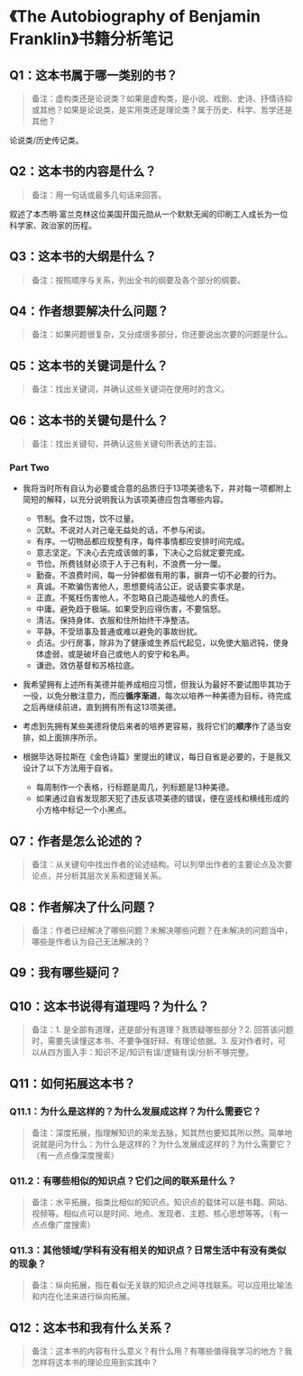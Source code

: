 # 《The Autobiography of Benjamin Franklin》书籍分析笔记

## Q1：这本书属于哪一类别的书？

> 备注：虚构类还是论说类？如果是虚构类，是小说、戏剧、史诗、抒情诗抑或其他？如果是论说类，是实用类还是理论类？属于历史、科学、哲学还是其他？

论说类/历史传记类。

## Q2：这本书的内容是什么？

> 备注：用一句话或最多几句话来回答。

叙述了本杰明·富兰克林这位美国开国元勋从一个默默无闻的印刷工人成长为一位科学家、政治家的历程。

## Q3：这本书的大纲是什么？

> 备注：按照顺序与关系，列出全书的纲要及各个部分的纲要。

## Q4：作者想要解决什么问题？

> 备注：如果问题很复杂，又分成很多部分，你还要说出次要的问题是什么。

## Q5：这本书的关键词是什么？

> 备注：找出关键词，并确认这些关键词在使用时的含义。

## Q6：这本书的关键句是什么？

> 备注：找出关键句，并确认这些关键句所表达的主旨。

### Part Two

- 我将当时所有自认为必要或合意的品质归于13项美德名下，并对每一项都附上简短的解释，以充分说明我认为该项美德应包含哪些内容。
  - 节制。食不过饱，饮不过量。
  - 沉默。不说对人对己毫无益处的话，不参与闲谈。
  - 有序。一切物品都应规整有序，每件事情都应安排时间完成。
  - 意志坚定。下决心去完成该做的事，下决心之后就定要完成。
  - 节俭。所费钱财必须于人于己有利，不浪费一分一厘。
  - 勤奋。不浪费时间，每一分钟都做有用的事，摒弃一切不必要的行为。
  - 真诚。不欺骗伤害他人，思想要纯洁公正，说话要实事求是。
  - 正直。不冤枉伤害他人，不忽略自己能造福他人的责任。
  - 中庸。避免趋于极端。如果受到应得伤害，不要恼怒。
  - 清洁。保持身体、衣服和住所始终干净整洁。
  - 平静。不受琐事及普通或难以避免的事故纷扰。
  - 贞洁。少行房事，除非为了健康或生养后代起见，以免使大脑迟钝，使身体虚弱，或是破坏自己或他人的安宁和名声。
  - 谦逊。效仿基督和苏格拉底。

- 我希望拥有上述所有美德并能养成相应习惯，但我认为最好不要试图毕其功于一役，以免分散注意力，而应**循序渐进**，每次以培养一种美德为目标，待完成之后再继续前进，直到拥有所有这13项美德。

- 考虑到先拥有某些美德将使后来者的培养更容易，我将它们的**顺序**作了适当安排，如上面排序所示。

- 根据毕达哥拉斯在《金色诗篇》里提出的建议，每日自省是必要的，于是我又设计了以下方法用于自省。
  - 每周制作一个表格，行标题是周几，列标题是13种美德。
  - 如果通过自省发现那天犯了违反该项美德的错误，便在竖线和横线形成的小方格中标记一个小黑点。

## Q7：作者是怎么论述的？

> 备注：从关键句中找出作者的论述结构。可以列举出作者的主要论点及次要论点，并分析其层次关系和逻辑关系。

## Q8：作者解决了什么问题？

> 备注：作者已经解决了哪些问题？未解决哪些问题？在未解决的问题当中，哪些是作者认为自己无法解决的？

## Q9：我有哪些疑问？

## Q10：这本书说得有道理吗？为什么？

> 备注：1. 是全部有道理，还是部分有道理？我质疑哪些部分？2. 回答该问题时，需要先读懂这本书、不要争强好辩、有理论依据。3. 反对作者时，可以从四方面入手：知识不足/知识有误/逻辑有误/分析不够完整。

## Q11：如何拓展这本书？

### Q11.1：为什么是这样的？为什么发展成这样？为什么需要它？

> 备注：深度拓展，指理解知识的来龙去脉，知其然也要知其所以然。简单地说就是问为什么：为什么是这样的？为什么发展成这样的？为什么需要它？（有一点点像深度搜索）

### Q11.2：有哪些相似的知识点？它们之间的联系是什么？

> 备注：水平拓展，指类比相似的知识点。知识点的载体可以是书籍、网站、视频等。相似点可以是时间、地点、发现者、主题、核心思想等等。（有一点点像广度搜索）

### Q11.3：其他领域/学科有没有相关的知识点？日常生活中有没有类似的现象？

> 备注：纵向拓展，指在看似无关联的知识点之间寻找联系。可以应用比喻法和内在化法来进行纵向拓展。

## Q12：这本书和我有什么关系？

> 备注：这本书的内容有什么意义？有什么用？有哪些值得我学习的地方？我怎样将这本书的理论应用到实践中？

